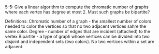 5-5: Give a linear algorithm to compute the chromatic number of graphs where each vertex has degree at most 2. Must such graphs be bipartite? 

Definitions: 
Chromatic number of a graph - the smallest number of colors needed to color the vertices so that no two adjacent vertices sahre the same color. 
Degree - number of edges that are incident (attached) to the vertex
Bipartite - a type of graph whose vertices can be divided into two disjoint and independent sets (two colors). No two vertices within a set are adjacent.


